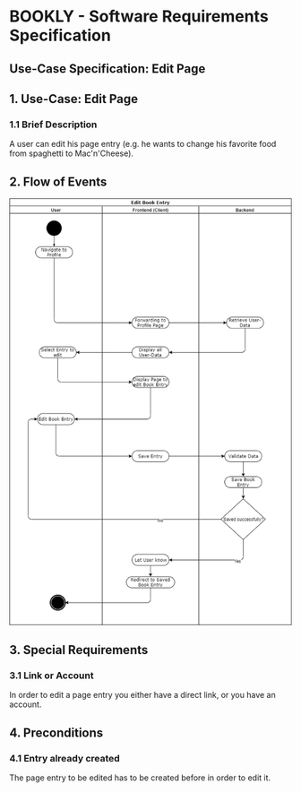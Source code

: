 # BOOKLY - Software Requirements Specification
## Use-Case Specification: Edit Page

## 1. Use-Case: Edit Page

### 1.1 Brief Description

A user can edit his page entry (e.g. he wants to change his favorite food from spaghetti to Mac'n'Cheese).

## 2. Flow of Events

![Edit Book Entry](Edit_Book_Entry.png "Edit Book Entry")

## 3. Special Requirements

### 3.1 Link or Account
        
In order to edit a page entry you either have a direct link, or you have an account.

## 4. Preconditions

### 4.1 Entry already created

The page entry to be edited has to be created before in order to edit it.

